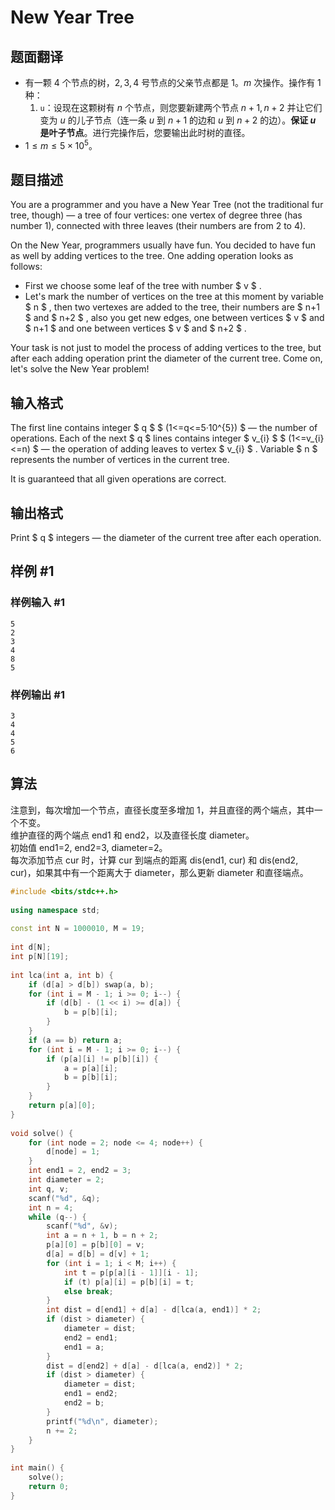 # New Year Tree

## 题面翻译

- 有一颗 $4$ 个节点的树，$2,3,4$ 号节点的父亲节点都是 $1$。$m$ 次操作。操作有 $1$ 种：
	1. `u`：设现在这颗树有 $n$ 个节点，则您要新建两个节点 $n+1,n+2$ 并让它们变为 $u$ 的儿子节点（连一条 $u$ 到 $n+1$ 的边和 $u$ 到 $n+2$ 的边）。**保证 $u$ 是叶子节点**。进行完操作后，您要输出此时树的直径。
- $1\le m\le 5\times 10^5$。

## 题目描述

You are a programmer and you have a New Year Tree (not the traditional fur tree, though) — a tree of four vertices: one vertex of degree three (has number 1), connected with three leaves (their numbers are from 2 to 4).

On the New Year, programmers usually have fun. You decided to have fun as well by adding vertices to the tree. One adding operation looks as follows:

- First we choose some leaf of the tree with number $ v $ .
- Let's mark the number of vertices on the tree at this moment by variable $ n $ , then two vertexes are added to the tree, their numbers are $ n+1 $ and $ n+2 $ , also you get new edges, one between vertices $ v $ and $ n+1 $ and one between vertices $ v $ and $ n+2 $ .

Your task is not just to model the process of adding vertices to the tree, but after each adding operation print the diameter of the current tree. Come on, let's solve the New Year problem!

## 输入格式

The first line contains integer $ q $ $ (1<=q<=5·10^{5}) $ — the number of operations. Each of the next $ q $ lines contains integer $ v_{i} $ $ (1<=v_{i}<=n) $ — the operation of adding leaves to vertex $ v_{i} $ . Variable $ n $ represents the number of vertices in the current tree.

It is guaranteed that all given operations are correct.

## 输出格式

Print $ q $ integers — the diameter of the current tree after each operation.

## 样例 #1

### 样例输入 #1

```
5
2
3
4
8
5
```

### 样例输出 #1

```
3
4
4
5
6
```

## 算法

注意到，每次增加一个节点，直径长度至多增加 1，并且直径的两个端点，其中一个不变。  <br>维护直径的两个端点 end1 和 end2，以及直径长度 diameter。  <br>初始值 end1=2, end2=3, diameter=2。  <br>每次添加节点 cur 时，计算 cur 到端点的距离 dis(end1, cur) 和 dis(end2, cur)，如果其中有一个距离大于 diameter，那么更新 diameter 和直径端点。

```cpp
#include <bits/stdc++.h>  
  
using namespace std;  
  
const int N = 1000010, M = 19;  
  
int d[N];  
int p[N][19];  
  
int lca(int a, int b) {  
    if (d[a] > d[b]) swap(a, b);  
    for (int i = M - 1; i >= 0; i--) {  
        if (d[b] - (1 << i) >= d[a]) {  
            b = p[b][i];  
        }  
    }  
    if (a == b) return a;  
    for (int i = M - 1; i >= 0; i--) {  
        if (p[a][i] != p[b][i]) {  
            a = p[a][i];  
            b = p[b][i];  
        }  
    }  
    return p[a][0];  
}  
  
void solve() {  
    for (int node = 2; node <= 4; node++) {  
        d[node] = 1;  
    }  
    int end1 = 2, end2 = 3;  
    int diameter = 2;  
    int q, v;  
    scanf("%d", &q);  
    int n = 4;  
    while (q--) {  
        scanf("%d", &v);  
        int a = n + 1, b = n + 2;  
        p[a][0] = p[b][0] = v;  
        d[a] = d[b] = d[v] + 1;  
        for (int i = 1; i < M; i++) {  
            int t = p[p[a][i - 1]][i - 1];  
            if (t) p[a][i] = p[b][i] = t;  
            else break;  
        }  
        int dist = d[end1] + d[a] - d[lca(a, end1)] * 2;  
        if (dist > diameter) {  
            diameter = dist;  
            end2 = end1;  
            end1 = a;  
        }  
        dist = d[end2] + d[a] - d[lca(a, end2)] * 2;  
        if (dist > diameter) {  
            diameter = dist;  
            end1 = end2;  
            end2 = b;  
        }  
        printf("%d\n", diameter);  
        n += 2;  
    }  
}  
  
int main() {  
    solve();  
    return 0;  
}
```
